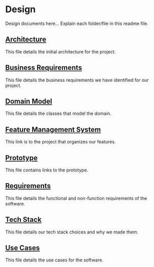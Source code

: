 # Design

Design documents here... Explain each folder/file in this readme file.

## [Architecture](Architecture.md)

This file details the initial architecture for the project.

## [Business Requirements](BusinessRequirements.md)

This file details the business requirements we have identified for our project.

## [Domain Model](DomainModel.md)

This file details the classes that model the domain.

## [Feature Management System](https://github.com/users/lee-blake/projects/1)

This link is to the project that organizes our features.

## [Prototype](Prototype.md)

This file contains links to the prototype.

## [Requirements](Requirements.md)

This file details the functional and non-function requirements of the software.

## [Tech Stack](TechStack.md)

This file details our tech stack choices and why we made them.

## [Use Cases](UseCases.md)

This file details the use cases for the software.
